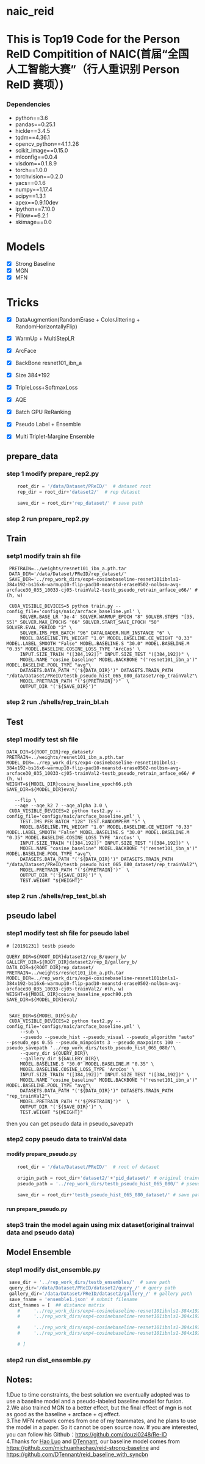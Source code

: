 # naic_reid
# This is Top19 Code for the Person ReID Compitition of NAIC(首届“全国人工智能大赛”（行人重识别 Person ReID 赛项）)

### Dependencies
* python==3.6
* pandas==0.25.1
* hickle==3.4.5
* tqdm==4.36.1
* opencv_python==4.1.1.26
* scikit_image==0.15.0
* mlconfig==0.0.4
* visdom==0.1.8.9
* torch==1.0.0
* torchvision==0.2.0
* yacs==0.1.6
* numpy==1.17.4
* scipy==1.3.1
* apex==0.9.10dev
* ipython==7.10.0
* Pillow==6.2.1
* skimage==0.0

# Models
- [x] Strong Baseline
- [x] MGN
- [x] MFN

# Tricks
- [x] DataAugmention(RandomErase + ColorJittering + RandomHorizontallyFlip)
- [x] WarmUp + MultiStepLR 
- [x] ArcFace
- [x] BackBone resnet101_ibn_a
- [x] Size 384*192
- [x] TripleLoss+SoftmaxLoss
- [x] AQE
- [x] Batch GPU ReRanking
- [x] Pseudo Label + Ensemble
- [x] Multi Triplet-Margine Ensemble


## prepare_data
### step 1 modify prepare_rep2.py
```python
    root_dir = '/data/Dataset/PReID/'  # dataset root
    rep_dir = root_dir+'dataset2/'  # rep dataset

    save_dir = root_dir+'rep_dataset/' # save path
```
### step 2 run prepare_rep2.py

## Train

### setp1 modify train sh file

```
 PRETRAIN=../weights/resnet101_ibn_a.pth.tar
 DATA_DIR='/data/Dataset/PReID/rep_dataset/'
 SAVE_DIR='../rep_work_dirs/exp4-cosinebaseline-resnet101ibnls1-384x192-bs16x6-warmup10-flip-pad10-meanstd-erase0502-nolbsm-avg-arcface30_035_10033-cj05-trainVal2-testb_pseudo_retrain_arface_e66/' #(h, w)

 CUDA_VISIBLE_DEVICES=5 python train.py --config_file='configs/naic/arcface_baseline.yml' \
     SOLVER.BASE_LR '3e-4' SOLVER.WARMUP_EPOCH "8" SOLVER.STEPS "[35, 55]" SOLVER.MAX_EPOCHS "66" SOLVER.START_SAVE_EPOCH "50" SOLVER.EVAL_PERIOD "2" \
     SOLVER.IMS_PER_BATCH "96" DATALOADER.NUM_INSTANCE "6" \
     MODEL.BASELINE.TPL_WEIGHT "1.0" MODEL.BASELINE.CE_WEIGHT "0.33" MODEL.LABEL_SMOOTH "False" MODEL.BASELINE.S "30.0" MODEL.BASELINE.M "0.35" MODEL.BASELINE.COSINE_LOSS_TYPE 'ArcCos' \
     INPUT.SIZE_TRAIN "([384,192])" INPUT.SIZE_TEST "([384,192])" \
     MODEL.NAME "cosine_baseline" MODEL.BACKBONE "('resnet101_ibn_a')" MODEL.BASELINE.POOL_TYPE "avg"\
     DATASETS.DATA_PATH "('${DATA_DIR}')" DATASETS.TRAIN_PATH "/data/Dataset/PReID/testb_pseudo_hist_065_080_dataset/rep_trainVal2"\
     MODEL.PRETRAIN_PATH "('${PRETRAIN}')"  \
     OUTPUT_DIR "('${SAVE_DIR}')" 

```

### step 2 run ./shells/rep_train_bl.sh


## Test
### step1 modify test sh file

```
DATA_DIR=${ROOT_DIR}rep_dataset/
PRETRAIN=../weights/resnet101_ibn_a.pth.tar
MODEL_DIR=../rep_work_dirs/exp4-cosinebaseline-resnet101ibnls1-384x192-bs16x6-warmup10-flip-pad10-meanstd-erase0502-nolbsm-avg-arcface30_035_10033-cj05-trainVal2-testb_pseudo_retrain_arface_e66/ #(h, w)
WEIGHT=${MODEL_DIR}cosine_baseline_epoch66.pth
SAVE_DIR=${MODEL_DIR}eval/
 
   --flip \
   --aqe --aqe_k2 7 --aqe_alpha 3.0 \
 CUDA_VISIBLE_DEVICES=2 python test2.py --config_file='configs/naic/arcface_baseline.yml' \
     TEST.IMS_PER_BATCH "128" TEST.RANDOMPERM "5" \
     MODEL.BASELINE.TPL_WEIGHT "1.0" MODEL.BASELINE.CE_WEIGHT "0.33" MODEL.LABEL_SMOOTH "False" MODEL.BASELINE.S "30.0" MODEL.BASELINE.M "0.35" MODEL.BASELINE.COSINE_LOSS_TYPE 'ArcCos' \
     INPUT.SIZE_TRAIN "([384,192])" INPUT.SIZE_TEST "([384,192])" \
     MODEL.NAME "cosine_baseline" MODEL.BACKBONE "('resnet101_ibn_a')" MODEL.BASELINE.POOL_TYPE "avg"\
     DATASETS.DATA_PATH "('${DATA_DIR}')" DATASETS.TRAIN_PATH "/data/Dataset/PReID/testb_pseudo_hist_065_080_dataset/rep_trainVal2"\
     MODEL.PRETRAIN_PATH "('${PRETRAIN}')"  \
     OUTPUT_DIR "('${SAVE_DIR}')" \
     TEST.WEIGHT "${WEIGHT}"
```

### step 2 run ./shells/rep_test_bl.sh

## pseudo label
### step1 modify test sh file for pseudo label
```
# [20191231] testb pseudo

QUERY_DIR=${ROOT_DIR}dataset2/rep_B/query_b/
GALLERY_DIR=${ROOT_DIR}dataset2/rep_B/gallery_b/
DATA_DIR=${ROOT_DIR}rep_dataset/
PRETRAIN=../weights/resnet101_ibn_a.pth.tar
MODEL_DIR=../rep_work_dirs/exp4-cosinebaseline-resnet101ibnls1-384x192-bs16x6-warmup10-flip-pad10-meanstd-erase0502-nolbsm-avg-arcface30_035_10033-cj05-trainVal2/ #(h, w)
WEIGHT=${MODEL_DIR}cosine_baseline_epoch90.pth
SAVE_DIR=${MODEL_DIR}eval/


 SAVE_DIR=${MODEL_DIR}sub/
 CUDA_VISIBLE_DEVICES=2 python test2.py --config_file='configs/naic/arcface_baseline.yml' \
     --sub \
     --pseudo --pseudo_hist --pseudo_visual --pseudo_algorithm "auto" --pseudo_eps 0.55 --pseudo_minpoints 3 --pseudo_maxpoints 100 --pseudo_savepath '../rep_work_dirs/testb_pseudo_hist_065_080/'\
     --query_dir ${QUERY_DIR}\
     --gallery_dir ${GALLERY_DIR}\
     MODEL.BASELINE.S "30.0" MODEL.BASELINE.M "0.35" \
     MODEL.BASELINE.COSINE_LOSS_TYPE 'ArcCos' \
     INPUT.SIZE_TRAIN "([384,192])" INPUT.SIZE_TEST "([384,192])" \
     MODEL.NAME "cosine_baseline" MODEL.BACKBONE "('resnet101_ibn_a')" MODEL.BASELINE.POOL_TYPE "avg"\
     DATASETS.DATA_PATH "('${DATA_DIR}')" DATASETS.TRAIN_PATH "rep_trainVal2"\
     MODEL.PRETRAIN_PATH "('${PRETRAIN}')"  \
     OUTPUT_DIR "('${SAVE_DIR}')" \
     TEST.WEIGHT "${WEIGHT}"
```
then you can get pseudo data in pseudo_savepath

### step2 copy pseudo data to trainVal data
#### modify prepare_pseudo.py
```python
    root_dir = '/data/Dataset/PReID/'  # root of dataset
    
    origin_path = root_dir+'dataset2/'+'pid_dataset/' # original trainval data
    pseudo_path = '../rep_work_dirs/testb_pseudo_hist_065_080/' # pseudo data

    save_dir = root_dir+'testb_pseudo_hist_065_080_dataset/' # save path
```
#### run prepare_pseudo.py

### step3 train the model again using mix dataset(original trainval data and pseudo data)

## Model Ensemble
### step1 modify dist_ensemble.py
```python
 save_dir = '../rep_work_dirs/testb_ensembles/'  # save path
 query_dir='/data/Dataset/PReID/dataset2/query_/' # query path
 gallery_dir='/data/Dataset/PReID/dataset2/gallery_/' # gallery path
 save_fname = 'ensemble1.json' # submit filename
 dist_fnames = [  ## distance matrix
    #     '../rep_work_dirs/exp4-cosinebaseline-resnet101ibnls1-384x192-bs16x6-warmup10-flip-pad10-meanstd-erase0502-nolbsm-avg-arcface30_035_10033-cj05-trainVal2/sub/origin_tpl03_e90_flip_sub_aqe.pkl',
    #     '../rep_work_dirs/exp4-cosinebaseline-resnet101ibnls1-384x192-bs16x6-warmup10-flip-pad10-meanstd-erase0502-nolbsm-avg-arcface30_035_10033-cj05-trainVal2/sub/origin_tpl03_e80_flip_sub_aqe.pkl',

    #     '../rep_work_dirs/exp4-cosinebaseline-resnet101ibnls1-384x192-bs16x6-warmup10-flip-pad10-meanstd-erase0502-nolbsm-avg-arcface30_035_10033-cj05-trainVal2-finetune_tpl05/sub/finetune_tpl05_e16_flip_sub_aqe.pkl',
    #     '../rep_work_dirs/exp4-cosinebaseline-resnet101ibnls1-384x192-bs16x6-warmup10-flip-pad10-meanstd-erase0502-nolbsm-avg-arcface30_035_10033-cj05-trainVal2-finetune_tpl05/sub/finetune_tpl05_e14_flip_sub_aqe.pkl'

    # ]
```

### step2 run dist_ensemble.py

## Notes:
1.Due to time constraints, the best solution we eventually adopted was to use a baseline model and a pseudo-labeled baseline model for fusion.  
2.We also trained MGN to a better effect, but the final effect of mgn is not as good as the baseline + arcface + cj effect.  
3.The MFN network comes from one of my teammates, and he plans to use the model in a paper. So it cannot be open source now. If you are interested, you can follow his Github：https://github.com/douzi0248/Re-ID  
4.Thanks for [Hao Luo](https://github.com/michuanhaohao "Hao Luo") and [DTennant](https://github.com/DTennant "DTennant"), our baseline model comes from https://github.com/michuanhaohao/reid-strong-baseline and https://github.com/DTennant/reid_baseline_with_syncbn
